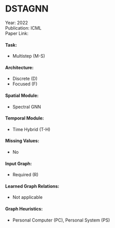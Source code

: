 # DSTAGNN

Year: 2022  
Publication: ICML  
Paper Link:

#### Task:

- Multistep (M-S)

#### Architecture:

- Discrete (D)
- Focused (F)

#### Spatial Module:

- Spectral GNN

#### Temporal Module:

- Time Hybrid (T-H)

#### Missing Values:

- No

#### Input Graph:

- Required (R)

#### Learned Graph Relations:

- Not applicable

#### Graph Heuristics:

- Personal Computer (PC), Personal System (PS)
